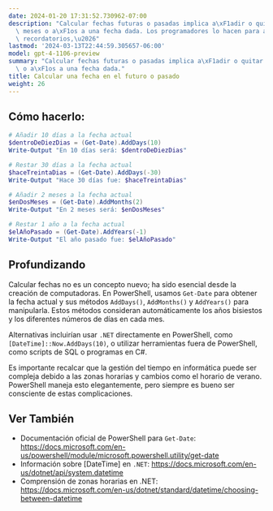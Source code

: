 ```yaml
---
date: 2024-01-20 17:31:52.730962-07:00
description: "Calcular fechas futuras o pasadas implica a\xF1adir o quitar d\xEDas,\
  \ meses o a\xF1os a una fecha dada. Los programadores lo hacen para automatizar\
  \ recordatorios,\u2026"
lastmod: '2024-03-13T22:44:59.305657-06:00'
model: gpt-4-1106-preview
summary: "Calcular fechas futuras o pasadas implica a\xF1adir o quitar d\xEDas, meses\
  \ o a\xF1os a una fecha dada."
title: Calcular una fecha en el futuro o pasado
weight: 26
---
```


## Cómo hacerlo:
```PowerShell
# Añadir 10 días a la fecha actual
$dentroDeDiezDias = (Get-Date).AddDays(10)
Write-Output "En 10 días será: $dentroDeDiezDias"

# Restar 30 días a la fecha actual
$haceTreintaDias = (Get-Date).AddDays(-30)
Write-Output "Hace 30 días fue: $haceTreintaDias"

# Añadir 2 meses a la fecha actual
$enDosMeses = (Get-Date).AddMonths(2)
Write-Output "En 2 meses será: $enDosMeses"

# Restar 1 año a la fecha actual
$elAñoPasado = (Get-Date).AddYears(-1)
Write-Output "El año pasado fue: $elAñoPasado"
```

## Profundizando
Calcular fechas no es un concepto nuevo; ha sido esencial desde la creación de computadoras. En PowerShell, usamos `Get-Date` para obtener la fecha actual y sus métodos `AddDays()`, `AddMonths()` y `AddYears()` para manipularla. Estos métodos consideran automáticamente los años bisiestos y los diferentes números de días en cada mes.

Alternativas incluirían usar `.NET` directamente en PowerShell, como `[DateTime]::Now.AddDays(10)`, o utilizar herramientas fuera de PowerShell, como scripts de SQL o programas en C#. 

Es importante recalcar que la gestión del tiempo en informática puede ser compleja debido a las zonas horarias y cambios como el horario de verano. PowerShell maneja esto elegantemente, pero siempre es bueno ser consciente de estas complicaciones.

## Ver También
- Documentación oficial de PowerShell para `Get-Date`: https://docs.microsoft.com/en-us/powershell/module/microsoft.powershell.utility/get-date
- Información sobre [DateTime] en `.NET`: https://docs.microsoft.com/en-us/dotnet/api/system.datetime
- Comprensión de zonas horarias en .NET: https://docs.microsoft.com/en-us/dotnet/standard/datetime/choosing-between-datetime
